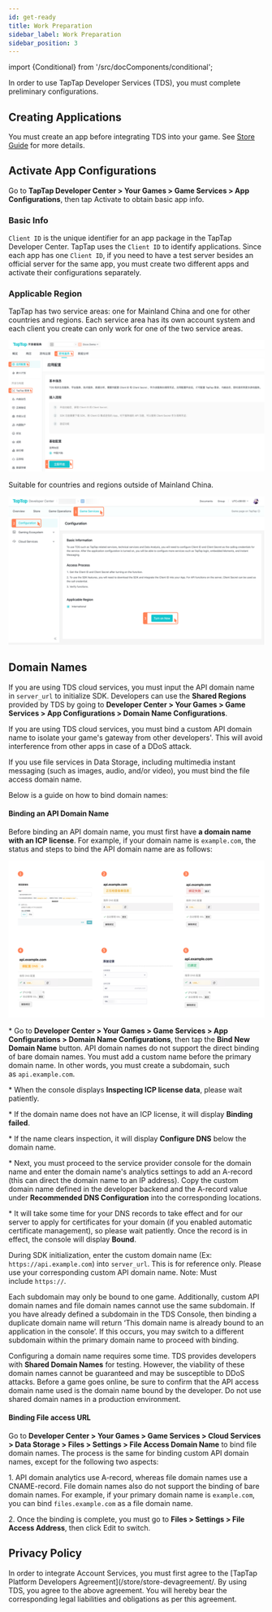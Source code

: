 ```yaml
---
id: get-ready
title: Work Preparation
sidebar_label: Work Preparation
sidebar_position: 3
---
```


import {Conditional} from '/src/docComponents/conditional';

In order to use TapTap Developer Services (TDS), you must complete preliminary configurations.

## Creating Applications

You must create an app before integrating TDS into your game. See [Store Guide](/store/store-creategame/) for more details.

## Activate App Configurations

Go to **TapTap Developer Center > Your Games > Game Services > App Configurations**, then tap Activate to obtain basic app info.

### Basic Info

`Client ID` is the unique identifier for an app package in the TapTap Developer Center. TapTap uses the `Client ID` to identify applications. Since each app has one `Client ID`, if you need to have a test server besides an official server for the same app, you must create two different apps and activate their configurations separately.

### Applicable Region

<Conditional region='cn'>

TapTap has two service areas: one for Mainland China and one for other countries and regions. Each service area has its own account system and each client you create can only work for one of the two service areas.

![](/img/tap_get_ready.png)

</Conditional>

<Conditional region='global'>

Suitable for countries and regions outside of Mainland China.

![](/img/io/tap_get_ready.png)

</Conditional>

## Domain Names

<Conditional region='global'>

If you are using TDS cloud services, you must input the API domain name in `server_url` to initialize SDK. Developers can use the **Shared Regions** provided by TDS by going to **Developer Center > Your Games > Game Services > App Configurations > Domain Name Configurations**.

</Conditional>

<Conditional region='cn'>

If you are using TDS cloud services, you must bind a custom API domain name to isolate your game's gateway from other developers'. This will avoid interference from other apps in case of a DDoS attack.

If you use file services in Data Storage, including multimedia instant messaging (such as images, audio, and/or video), you must bind the file access domain name.

Below is a guide on how to bind domain names:

#### Binding an API Domain Name

Before binding an API domain name, you must first have **a domain name with an ICP license**. For example, if your domain name is `example.com`, the status and steps to bind the API domain name are as follows:

![domain guide](/img/domain-guide.png)

\* Go to **Developer Center > Your Games > Game Services > App Configurations > Domain Name Configurations**, then tap the **Bind New Domain Name** button. API domain names do not support the direct binding of bare domain names. You must add a custom name before the primary domain name. In other words, you must create a subdomain, such as `api.example.com`.

\* When the console displays **Inspecting ICP license data**, please wait patiently.

\* If the domain name does not have an ICP license, it will display **Binding failed**.

\* If the name clears inspection, it will display **Configure DNS** below the domain name.

\* Next, you must proceed to the service provider console for the domain name and enter the domain name's analytics settings to add an A-record (this can direct the domain name to an IP address). Copy the custom domain name defined in the developer backend and the A-record value under **Recommended DNS Configuration** into the corresponding locations.

\* It will take some time for your DNS records to take effect and for our server to apply for certificates for your domain (if you enabled automatic certificate management), so please wait patiently. Once the record is in effect, the console will display **Bound**.

During SDK initialization, enter the custom domain name (Ex: `https://api.example.com`) into `server_url`. This is for reference only. Please use your corresponding custom API domain name. Note: Must include `https://`.

Each subdomain may only be bound to one game. Additionally, custom API domain names and file domain names cannot use the same subdomain. If you have already defined a subdomain in the TDS Console, then binding a duplicate domain name will return ‘This domain name is already bound to an application in the console’. If this occurs, you may switch to a different subdomain within the primary domain name to proceed with binding.

Configuring a domain name requires some time. TDS provides developers with **Shared Domain Names** for testing. However, the viability of these domain names cannot be guaranteed and may be susceptible to DDoS attacks. Before a game goes online, be sure to confirm that the API access domain name used is the domain name bound by the developer. Do not use shared domain names in a production environment.

#### Binding File access URL

Go to **Developer Center > Your Games > Game Services > Cloud Services > Data Storage > Files > Settings > File Access Domain Name** to bind file domain names. The process is the same for binding custom API domain names, except for the following two aspects:

1. API domain analytics use A-record, whereas file domain names use a CNAME-record. File domain names also do not support the binding of bare domain names. For example, if your primary domain name is `example.com`, you can bind `files.example.com` as a file domain name.

2. Once the binding is complete, you must go to **Files > Settings > File Access Address**, then click Edit to switch.

</Conditional>

## Privacy Policy

In order to integrate Account Services, you must first agree to the [TapTap Platform Developers Agreement](/store/store-devagreement/. By using TDS, you agree to the above agreement. You will hereby bear the corresponding legal liabilities and obligations as per this agreement.

